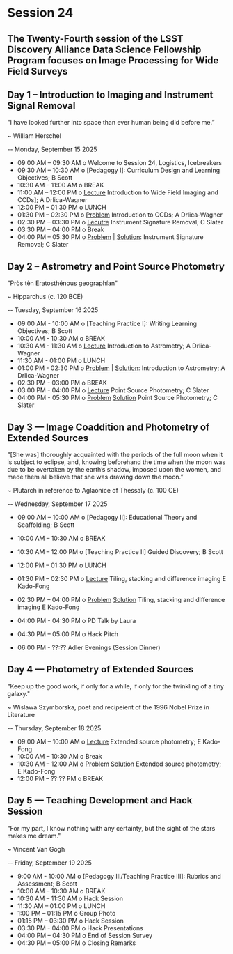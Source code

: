# Session 24
## The Twenty-Fourth session of the LSST Discovery Alliance Data Science Fellowship Program focuses on Image Processing for Wide Field Surveys

## Day 1 – Introduction to Imaging and Instrument Signal Removal 

"I have looked further into space than ever human being did before me.”

~ William Herschel 

-- 
Monday, September 15 2025

* 09:00 AM – 09:30 AM o Welcome to Session 24, Logistics, Icebreakers
* 09:30 AM – 10:30 AM o [Pedagogy I]: Curriculum Design and Learning Objectives; B Scott 
* 10:30 AM – 11:00 AM o BREAK
* 11:00 AM – 12:00 PM o [Lecture]() Introduction to Wide Field Imaging and CCDs]; A Drlica-Wagner  
* 12:00 PM – 01:30 PM o LUNCH
* 01:30 PM – 02:30 PM o [Problem]() Introduction to CCDs; A Drlica-Wagner  
* 02:30 PM – 03:30 PM o [Lecutre]() Instrument Signature Removal; C Slater 
* 03:30 PM – 04:00 PM o Break
* 04:00 PM – 05:30 PM o [Problem]() | [Solution](): Instrument Signature Removal; C Slater 

## Day 2 – Astrometry and Point Source Photometry 

"Pròs tèn Eratosthénous geographían"

~ Hipparchus (c. 120 BCE) 


-- 
Tuesday, September 16 2025 

* 09:00 AM - 10:00 AM o [Teaching Practice I]: Writing Learning Objectives; B Scott 
* 10:00 AM - 10:30 AM o BREAK
* 10:30 AM - 11:30 AM o [Lecture]() Introduction to Astrometry; A Drlica-Wagner 
* 11:30 AM - 01:00 PM o LUNCH
* 01:00 PM - 02:30 PM o [Problem]() | [Solution](): Introduction to Astrometry; A Drlica-Wagner 
* 02:30 PM - 03:00 PM o BREAK 
* 03:00 PM - 04:00 PM o [Lecture]() Point Source Photometry; C Slater
* 04:00 PM - 05:30 PM o [Problem]() [Solution]() Point Source Photometry; C Slater


## Day 3 — Image Coaddition and Photometry of Extended Sources 

"[She was] thoroughly acquainted with the periods of the full moon when it is subject to eclipse, and, knowing beforehand the time when the moon was due to be overtaken by the earth’s shadow, imposed upon the women, and made them all believe that she was drawing down the moon.”

~ Plutarch in reference to Aglaonice of Thessaly (c. 100 CE) 

--
Wednesday, September 17 2025

* 09:00 AM – 10:00 AM o [Pedagogy II]: Educational Theory and Scaffolding; B Scott 
* 10:00 AM – 10:30 AM o BREAK
* 10:30 AM – 12:00 PM o [Teaching Practice II] Guided Discovery; B Scott 
* 12:00 PM – 01:30 PM o LUNCH
* 01:30 PM – 02:30 PM o [Lecture]() Tiling, stacking and difference imaging E Kado-Fong
* 02:30 PM – 04:00 PM o [Problem]() [Solution]() Tiling, stacking and difference imaging E Kado-Fong
* 04:00 PM - 04:30 PM o PD Talk by Laura
* 04:30 PM – 05:00 PM o Hack Pitch

* 06:00 PM - ??:??  Adler Evenings (Session Dinner) 

## Day 4 — Photometry of Extended Sources 

"Keep up the good work, if only for a while, if only for the twinkling of a tiny galaxy."

~ Wislawa Szymborska, poet and recipeient of the 1996 Nobel Prize in Literature 

-- 
Thursday, September 18 2025

* 09:00 AM – 10:00 AM o [Lecture]() Extended source photometry; E Kado-Fong
* 10:00 AM – 10:30 AM o Break
* 10:30 AM – 12:00 AM o [Problem]() [Solution]() Extended source photometry; E Kado-Fong
* 12:00 PM – ??:?? PM o BREAK

## Day 5 — Teaching Development and Hack Session

"For my part, I know nothing with any certainty, but the sight of the stars makes me dream."

~ Vincent Van Gogh

-- 
Friday, September 19 2025 

* 9:00 AM - 10:00 AM o [Pedagogy III/Teaching Practice III]: Rubrics and Assessment; B Scott
* 10:00 AM – 10:30 AM o BREAK
* 10:30 AM – 11:30 AM o Hack Session 
* 11:30 AM – 01:00 PM o LUNCH
* 1:00 PM – 01:15 PM o Group Photo
* 01:15 PM – 03:30 PM o Hack Session 
* 03:30 PM - 04:00 PM o Hack Presentations
* 04:00 PM – 04:30 PM o End of Session Survey 
* 04:30 PM – 05:00 PM o Closing Remarks
